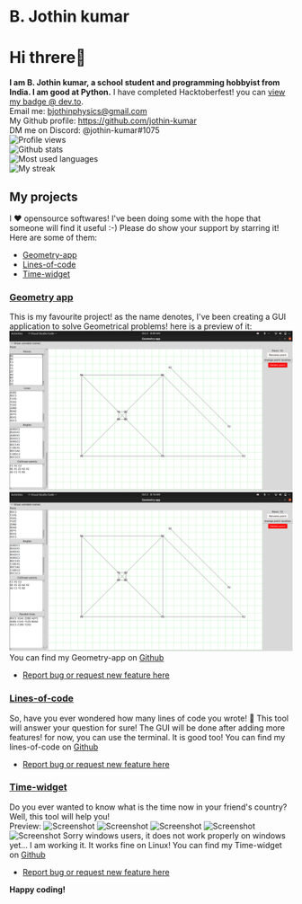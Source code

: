 # B. Jothin kumar
# Hi threre👋
**I am B. Jothin kumar, a school student and programming hobbyist from India. I am good at Python.**
I have completed Hacktoberfest! you can [view my badge @ dev.to](https://dev.to/jothinkumar).  
Email me: [bjothinphysics@gmail.com](mailto:bjothinphysics@gmail.com)  
My Github profile: https://github.com/jothin-kumar  
DM me on Discord: @jothin-kumar#1075  
![Profile views](https://visitor-badge.glitch.me/badge?page_id=Jothin-kumar.Jothin-kumar.jothin-kumar.github.io)  
![Github stats](https://github-readme-stats.vercel.app/api?username=Jothin-kumar&count_private=true&show_icons=true&theme=radical)  
![Most used languages](https://github-readme-stats.vercel.app/api/top-langs/?username=Jothin-kumar&theme=radical)  
![My streak](https://github-readme-streak-stats.herokuapp.com/?user=Jothin-kumar&theme=dark)
## My projects
I ❤️ opensource softwares! I've been doing some with the hope that someone will find it useful :-) Please do show your support by starring it!
Here are some of them:
 - [Geometry-app](/Geometry-app)
 - [Lines-of-code](/lines-of-code)
 - [Time-widget](/time-widget)
### [Geometry app](/Geometry-app)
This is my favourite project! as the name denotes, I've been creating a GUI application to solve Geometrical problems! here is a preview of it:
![Screenshot of Geometry app](https://github.com/Jothin-kumar/Geometry-app/blob/geometry-app/geometry%20app-1.png?raw=true)
![Screenshot of Geometry app](https://github.com/Jothin-kumar/Geometry-app/blob/geometry-app/geometry%20app-2.png?raw=true)
You can find my Geometry-app on [Github](https://github.com/jothin-kumar/geometry-app)  
 - [Report bug or request new feature here](https://github.com/Jothin-kumar/Geometry-app/issues/new/choose)
### [Lines-of-code](/lines-of-code)
So, have you ever wondered how many lines of code you wrote! 🤔 This tool will answer your question for sure! The GUI will be done after adding more features! for now, you can use the terminal. It is good too!
You can find my lines-of-code on [Github](https://github.com/Jothin-kumar/lines-of-code)  
 - [Report bug or request new feature here](https://github.com/Jothin-kumar/lines-of-code/issues/new/choose)
### [Time-widget](/time-widget)
Do you ever wanted to know what is the time now in your friend's country? Well, this tool will help you!  
Preview:
![Screenshot](https://jothin-kumar.github.io/time-widget/screenshots/1.png)
![Screenshot](https://jothin-kumar.github.io/time-widget/screenshots/2.png)
![Screenshot](https://jothin-kumar.github.io/time-widget/screenshots/3.png)
![Screenshot](https://jothin-kumar.github.io/time-widget/screenshots/4.png)
![Screenshot](https://jothin-kumar.github.io/time-widget/screenshots/5.png)
Sorry windows users, it does not work properly on windows yet... I am working it. It works fine on Linux!
You can find my Time-widget on [Github](https://github.com/Jothin-kumar/time-widget)  
 - [Report bug or request new feature here](https://github.com/Jothin-kumar/time-widget/issues/new/choose)  

**Happy coding!**
